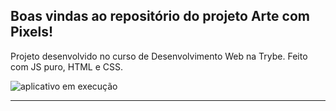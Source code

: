 ## Boas vindas ao repositório do projeto Arte com Pixels!

Projeto desenvolvido no curso de Desenvolvimento Web na Trybe.
Feito com JS puro, HTML e CSS.

![aplicativo em execução](/assets/render-example.gif)


---
